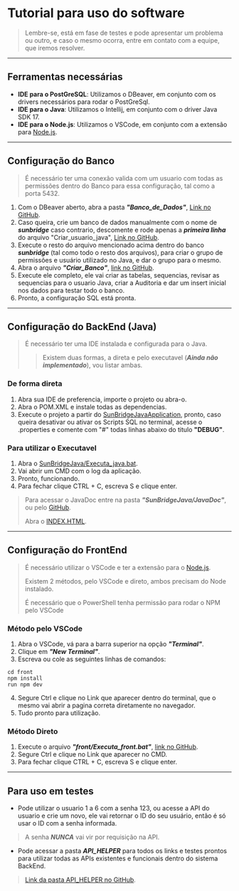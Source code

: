 # Tutorial para uso do software
> Lembre-se, está em fase de testes e pode apresentar um problema ou outro, e caso o mesmo ocorra, entre em contato com a equipe, que iremos resolver.

---

## Ferramentas necessárias 

* **IDE para o PostGreSQL**: Utilizamos o DBeaver, em conjunto com os drivers necessários para rodar o PostGreSql.
* **IDE para o Java**: Utilizamos o Intellij, em conjunto com o driver Java SDK 17.
* **IDE para o Node.js**: Utilizamos o VSCode, em conjunto com a extensão para [Node.js](https://nodejs.org/pt).

---

## Configuração do Banco

> É necessário ter uma conexão valida com um usuario com todas as permissões dentro do Banco para essa configuração, tal como a porta 5432.

1. Com o DBeaver aberto, abra a pasta ***"Banco_de_Dados"***, [Link no GitHub](https://github.com/Pietro-Porsch-W/sunbridge-energyDB/tree/fcfab2eb26137cd89aff64fe8b76380540928395/Banco_de_dados).
2. Caso queira, crie um banco de dados manualmente com o nome de ***sunbridge*** caso contrario, descomente e rode apenas a ***primeira linha*** do arquivo "Criar_usuario_java", [Link no GitHub](https://github.com/Pietro-Porsch-W/sunbridge-energyDB/blob/fcfab2eb26137cd89aff64fe8b76380540928395/Banco_de_dados/Criar_Usuario_Java.sql).
3. Execute o resto do arquivo mencionado acima dentro do banco ***sunbridge*** (tal como todo o resto dos arquivos), para criar o grupo de permissões e usuário utilizado no Java, e dar o grupo para o mesmo.
4. Abra o arquivo ***"Criar_Banco"***, [link no GitHub](https://github.com/Pietro-Porsch-W/sunbridge-energyDB/blob/fcfab2eb26137cd89aff64fe8b76380540928395/Banco_de_dados/Criar_banco.sql).
5. Execute ele completo, ele vai criar as tabelas, sequencias, revisar as sequencias para o usuario Java, criar a Auditoria e dar um insert inicial nos dados para testar todo o banco.
6. Pronto, a configuração SQL está pronta.

---

## Configuração do BackEnd (Java)

> É necessário ter uma IDE instalada e configurada para o Java.
> > Existem duas formas, a direta e pelo executavel (***Ainda não implementado***), vou listar ambas.

### De forma direta

1. Abra sua IDE de preferencia, importe o projeto ou abra-o.
2. Abra o POM.XML e instale todas as dependencias.
3. Execute o projeto a partir do [SunBridgeJavaApplication](https://github.com/Pietro-Porsch-W/sunbridge-energyDB/blob/fcfab2eb26137cd89aff64fe8b76380540928395/SunBridgeJava/SunBridgeJava-0.0.1-SNAPSHOT.jar), pronto, caso queira desativar ou ativar os Scripts SQL no terminal, acesse o .properties e comente com "#" todas linhas abaixo do titulo **"DEBUG"**.

### Para utilizar o Executavel 
1. Abra o [SunBridgeJava/Executa_java.bat]([https://github.com/thums1710/sunbridge-energyDB/blob/8edc6842a223478e7d53a42089e31494461e46fb/SunBridgeJava/Executa_java.bat](https://github.com/Pietro-Porsch-W/sunbridge-energyDB/blob/fcfab2eb26137cd89aff64fe8b76380540928395/SunBridgeJava/Executa_java.bat)).
2. Vai abrir um CMD com o log da aplicação.
3. Pronto, funcionando.
4. Para fechar clique CTRL + C, escreva S e clique enter.

> Para acessar o JavaDoc entre na pasta ***"SunBridgeJava/JavaDoc"***, ou pelo [GitHub]().
> 
> Abra o [INDEX.HTML](https://github.com/Pietro-Porsch-W/sunbridge-energyDB/blob/fcfab2eb26137cd89aff64fe8b76380540928395/SunBridgeJava/javadoc/index.html).

---

## Configuração do FrontEnd

> É necessário utilizar o VSCode e ter a extensão para o [Node.js](https://nodejs.org/pt).
>
> Existem 2 métodos, pelo VSCode e direto, ambos precisam do Node instalado.
>
> É necessário que o PowerShell tenha permissão para rodar o NPM pelo VSCode

### Método pelo VSCode

1. Abra o VSCode, vá para a barra superior na opção ***"Terminal"***.
2. Clique em ***"New Terminal"***.
3. Escreva ou cole as seguintes linhas de comandos:
```
cd front
npm install
run npm dev
```
4. Segure Ctrl e clique no Link que aparecer dentro do terminal, que o mesmo vai abrir a pagina correta diretamente no navegador.
5. Tudo pronto para utilização.

### Método Direto

1. Execute o arquivo ***"front/Executa_front.bat"***, [link no GitHub](https://github.com/Pietro-Porsch-W/sunbridge-energyDB/blob/fcfab2eb26137cd89aff64fe8b76380540928395/front/Executa_front.bat). 
2. Segure Ctrl e clique no Link que aparecer no CMD.
3. Para fechar clique CTRL + C, escreva S e clique enter.

---

## Para uso em testes

* Pode utilizar o usuario 1 a 6 com a senha 123, ou acesse a API do usuario e crie um novo, ele vai retornar o ID do seu usuário, então é só usar o ID com a senha informada.
> A senha ***NUNCA*** vai vir por requisição na API.

* Pode acessar a pasta ***API_HELPER*** para todos os links e testes prontos para utilizar todas as APIs existentes e funcionais dentro do sistema BackEnd.
> [Link da pasta API_HELPER no GitHub](https://github.com/Pietro-Porsch-W/sunbridge-energyDB/tree/fcfab2eb26137cd89aff64fe8b76380540928395/API%20HELPER).

 
